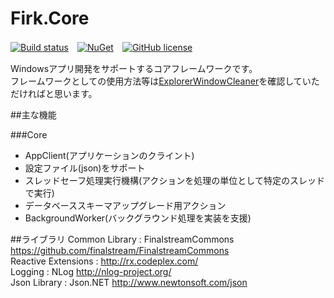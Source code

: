 # Firk.Core

[![Build status](https://ci.appveyor.com/api/projects/status/2vwcpt684byufr1e?svg=true)](https://ci.appveyor.com/project/finalstream/firk-core)　[![NuGet](https://img.shields.io/nuget/v/Firk.Core.svg?style=plastic)](https://www.nuget.org/packages/Firk.Core/)　[![GitHub license](https://img.shields.io/github/license/finalstream/Firk.Core.svg)]()

Windowsアプリ開発をサポートするコアフレームワークです。  
フレームワークとしての使用方法等は[ExplorerWindowCleaner](https://github.com/finalstream/ExplorerWindowCleaner)を確認していただければと思います。


##主な機能

###Core
* AppClient(アプリケーションのクライント)
 * 設定ファイル(json)をサポート
 * スレッドセーフ処理実行機構(アクションを処理の単位として特定のスレッドで実行)
 * データベーススキーマアップグレード用アクション
* BackgroundWorker(バックグラウンド処理を実装を支援)

##ライブラリ
Common Library : FinalstreamCommons https://github.com/finalstream/FinalstreamCommons  
Reactive Extensions : http://rx.codeplex.com/  
Logging : NLog http://nlog-project.org/  
Json Library : Json.NET http://www.newtonsoft.com/json  
